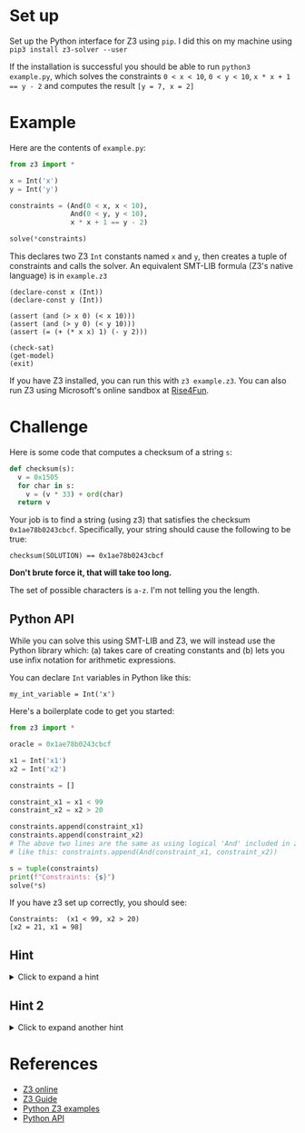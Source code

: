 # Set up

Set up the Python interface for Z3 using `pip`. I did this on my machine using
`pip3 install z3-solver --user`

If the installation is successful you should be able to run `python3
example.py`, which solves the constraints `0 < x < 10`, `0 < y < 10`, `x * x + 1
== y - 2` and computes the result `[y = 7, x = 2]`

# Example
Here are the contents of `example.py`:

```python
from z3 import *

x = Int('x')
y = Int('y')

constraints = (And(0 < x, x < 10),
               And(0 < y, y < 10),
               x * x + 1 == y - 2)

solve(*constraints)
```

This declares two Z3 `Int` constants named `x` and `y`, then creates a tuple of
constraints and calls the solver. An equivalent SMT-LIB formula (Z3's native
language) is in `example.z3`

```
(declare-const x (Int))
(declare-const y (Int))

(assert (and (> x 0) (< x 10)))
(assert (and (> y 0) (< y 10)))
(assert (= (+ (* x x) 1) (- y 2)))

(check-sat)
(get-model)
(exit)
```

If you have Z3 installed, you can run this with `z3 example.z3`. You can also
run Z3 using Microsoft's online sandbox at
[Rise4Fun](https://rise4fun.com/z3/tutorial).

# Challenge

Here is some code that computes a checksum of a string `s`:

```python
def checksum(s):
  v = 0x1505
  for char in s:
    v = (v * 33) + ord(char)
  return v
```

Your job is to find a string (using z3) that satisfies the checksum
`0x1ae78b0243cbcf`. Specifically, your string should cause the following to be
true:

`checksum(SOLUTION) == 0x1ae78b0243cbcf`

**Don't brute force it, that will take too long.**

The set of possible characters is `a-z`. I'm not telling you the length.

## Python API

While you can solve this using SMT-LIB and Z3, we will instead use the Python
library which: (a) takes care of creating constants and (b) lets you use infix
notation for arithmetic expressions.

You can declare `Int` variables in Python like this:

```
my_int_variable = Int('x')
```

Here's a boilerplate code to get you started:

```python
from z3 import *

oracle = 0x1ae78b0243cbcf

x1 = Int('x1')
x2 = Int('x2')

constraints = []

constraint_x1 = x1 < 99
constraint_x2 = x2 > 20

constraints.append(constraint_x1)
constraints.append(constraint_x2)
# The above two lines are the same as using logical 'And' included in z3, used
# like this: constraints.append(And(constraint_x1, constraint_x2))

s = tuple(constraints)
print(f"Constraints: {s}")
solve(*s)
```

If you have z3 set up correctly, you should see:

```
Constraints:  (x1 < 99, x2 > 20)
[x2 = 21, x1 = 98]
```

## Hint

<details>
  <summary>Click to expand a hint</summary>

The idea is to build up constraints based on the checksum function. Let's
pretend our string was simply "a". The checksum will calculate: `v = 33 *
0x1505 + ord('a') = 177670 = 0x2b606`.

How about if our string was "ab"? The checksum will calculate: `v = 33 * (33 *
0x1505 + ord('a')) + ord('b') = 0x597728`

And so on.

So `checksum` can be summarized by a bunch of constraints on some number of
characters. We can express the constraints and use symbolic variables for the
characters.  Here is a Z3 example for the one character case, where we want to
solve some character for the checksum `0x2b606` (decimal `177670`). Above, we
know that "a" will work. Can z3 tell us this?

```
(declare-const x (Int))
(assert (= (+ (* 33 5381) x) 177670))

(check-sat)
(get-model)
(exit)
```

Running this gives the output:
```
sat
(model
  (define-fun x () Int
    97)
)
```
Which is correct, since ASCII `a` is decimal 97 (You can see this by printing
`ord('a')` or `chr(97)` in Python).

Here's a program that solves two characters for the checksum `0x597728`:

```
(declare-const x1 (Int))
(declare-const x2 (Int))

(assert (= (+ (* 33 (+ (* 33 5381) x1)) x2) 5863208))

(check-sat)
(get-model)
(exit)
```

Solution:

```
sat
(model
  (define-fun x1 () Int
    0)
  (define-fun x2 () Int
    3299)
)
```

Oh! Z3 gives us a strange solution. `x1` is `0` and `x2` is `3299`. While that
satisfies the constraints, we can't represent `3299` in ASCII.  Can we add more
constraints to convince Z3 to give us a reasonable solution?
</details>

## Hint 2

<details>
  <summary>Click to expand another hint</summary>

What if we tell Z3 that the variables must be within ascii printable range? `z`
is the value 122, or 0x7a. We can tell Z3 that `x1` and `x2` must be less than
or equal to that:

```
(assert (<= x1 122))
(assert (<= x2 122))
```

(In Python, we can simply add the constraint `constraint_x1 = x1 <= 0x7a`)

</details>



# References

- [Z3 online](https://rise4fun.com/Z3)
- [Z3 Guide](https://rise4fun.com/z3/tutorialcontent/guide#h23)
- [Python Z3 examples](http://ericpony.github.io/z3py-tutorial/guide-examples.htm)
- [Python API](http://z3prover.github.io/api/html/namespacez3py.html)
